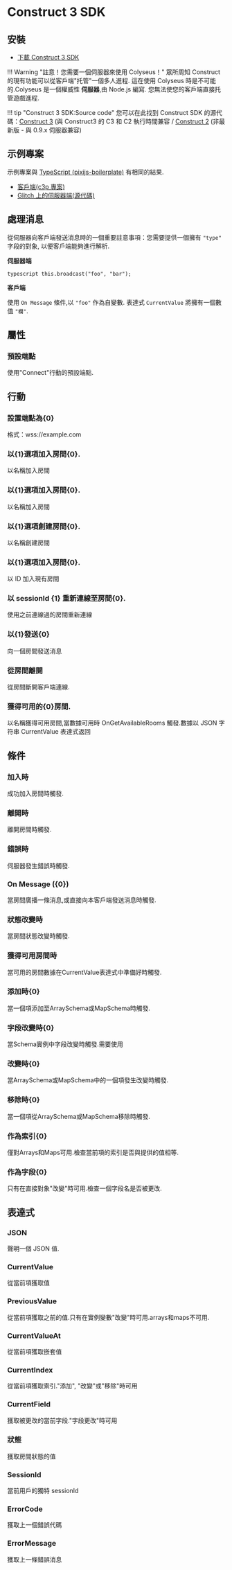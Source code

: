 # Construct 3 SDK

## 安裝

- [下載 Construct 3 SDK](https://www.construct.net/en/make-games/addons/111/colyseus-multiplayer-client)

!!! Warning "註意！您需要一個伺服器來使用 Colyseus！"
    眾所周知 Construct 的現有功能可以從客戶端"托管"一個多人進程. 這在使用 Colyseus 時是不可能的.Colyseus 是一個權威性 **伺服器**,由 Node.js 編寫. 您無法使您的客戶端直接托管遊戲進程.

!!! tip "Construct 3 SDK:Source code"
    您可以在此找到 Construct SDK 的源代碼：[Construct 3](https://github.com/colyseus/colyseus-construct3) (與 Construct3 的 C3 和 C2 執行時間兼容 / [Construct 2](https://github.com/colyseus/colyseus-construct2) (非最新版 - 與 0.9.x 伺服器兼容)

## 示例專案

示例專案與 [TypeScript (pixijs-boilerplate)](https://github.com/endel/colyseus-pixijs-boilerplate) 有相同的結果.

- [客戶端(c3p 專案)](/_downloads/ColyAgarClient-0-14-0.c3p)
- [Glitch 上的伺服器端(源代碼)](https://glitch.com/~colyseus-construct3)


## 處理消息

從伺服器向客戶端發送消息時的一個重要註意事項：您需要提供一個擁有 `"type"` 字段的對象, 以便客戶端能夠進行解析.

**伺服器端**

```
typescript this.broadcast("foo", "bar");
```

**客戶端**

使用 `On Message` 條件,以 `"foo"` 作為自變數. 表達式 `CurrentValue` 將擁有一個數值 `"欄"`.


## 屬性

### 預設端點
使用"Connect"行動的預設端點.

## 行動

### 設置端點為{0}
格式：wss://example.com

### 以{1}選項加入房間{0}.
以名稱加入房間

### 以{1}選項加入房間{0}.
以名稱加入房間

### 以{1}選項創建房間{0}.
以名稱創建房間

### 以{1}選項加入房間{0}.
以 ID 加入現有房間

### 以 sessionId {1} 重新連線至房間{0}.
使用之前連線過的房間重新連線

### 以{1}發送{0}
向一個房間發送消息

### 從房間離開
從房間斷開客戶端連線.

### 獲得可用的{0}房間.
以名稱獲得可用房間,當數據可用時 OnGetAvailableRooms 觸發.數據以 JSON 字符串 CurrentValue 表達式返回

## 條件

### 加入時
成功加入房間時觸發.

### 離開時
離開房間時觸發.

### 錯誤時
伺服器發生錯誤時觸發.

### On Message ({0})
當房間廣播一條消息,或直接向本客戶端發送消息時觸發.

### 狀態改變時
當房間狀態改變時觸發.

### 獲得可用房間時
當可用的房間數據在CurrentValue表達式中準備好時觸發.

### 添加時{0}
當一個項添加至ArraySchema或MapSchema時觸發.

### 字段改變時{0}
當Schema實例中字段改變時觸發.需要使用

### 改變時{0}
當ArraySchema或MapSchema中的一個項發生改變時觸發.

### 移除時{0}
當一個項從ArraySchema或MapSchema移除時觸發.

### 作為索引{0}
僅對Arrays和Maps可用.檢查當前項的索引是否與提供的值相等.

### 作為字段{0}
只有在直接對象"改變"時可用.檢查一個字段名是否被更改.

## 表達式

### JSON
聲明一個 JSON 值.

### CurrentValue
從當前項獲取值

### PreviousValue
從當前項獲取之前的值.只有在實例變數"改變"時可用.arrays和maps不可用.

### CurrentValueAt
從當前項獲取嵌套值

### CurrentIndex
從當前項獲取索引."添加", "改變"或"移除"時可用

### CurrentField
獲取被更改的當前字段."字段更改"時可用

### 狀態
獲取房間狀態的值

### SessionId
當前用戶的獨特 sessionId

### ErrorCode
獲取上一個錯誤代碼

### ErrorMessage
獲取上一條錯誤消息
